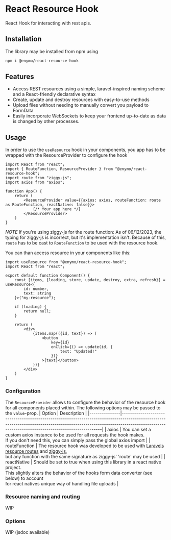# React Resource Hook

React Hook for interacting with rest apis.

## Installation
The library may be installed from npm using
```bash
npm i @enymo/react-resource-hook
```

## Features
* Access REST resources using a simple, laravel-inspired naming scheme and a React-friendly declarative syntax
* Create, update and destroy resources with easy-to-use methods
* Upload files without needing to manually convert you payload to FormData
* Easily incorporate WebSockets to keep your frontend up-to-date as data is changed by other processes.

## Usage
In order to use the ```useResource``` hook in your components, you app has to be wrapped with the ResourceProvider to configure the hook
```
import React from "react";
import { RouteFunction, ResourceProvider } from "@enymo/react-resource-hook";
import route from "ziggy-js";
import axios from "axios";

function App() {
    return (
        <ResourceProvider value={{axios: axios, routeFunction: route as RouteFunction, reactNative: false}}>
            {/* Your app here */}
        </ResourceProvider>
    )
}
```
*NOTE* If you're using ziggy-js for the route function: As of 06/12/2023, the typing for ziggy-js is incorrect, but it's implementation isn't. Because of this, ```route``` has to be cast to ```RouteFunction``` to be used with the resource hook.

You can than access resource in your components like this:
```
import useResource from "@enymo/react-resource-hook";
import React from "react";

export default function Component() {
    const [items, {loading, store, update, destroy, extra, refresh}] = useResource<{
        id: number,
        text: string
    }>("my-resource");

    if (loading) {
        return null;
    }

    return (
        <div>
            {items.map(({id, text}) => (
                <button
                    key={id}
                    onClick={() => update(id, {
                        text: "Updated!"
                    })}
                >{text}</button>
            ))}
        </div>
    )
}
```

### Configuration
The ```ResourceProvider``` allows to configure the behavior of the resource hook for all components placed within. The following options may be passed to the ```value```-prop.
| Option        | Description                                                                                                                                                                                                                    |
|---------------|--------------------------------------------------------------------------------------------------------------------------------------------------------------------------------------------------------------------------------|
| axios         | You can set a custom axios instance to be used for all requests the hook makes.<br>If you don't need this, you can simply pass the global axios import                                                                         |
| routeFunction | The resource hook was developed to be used with [Laravels](https://github.com/laravel/laravel) [resource routes](https://laravel.com/docs/10.x/controllers#resource-controllers) and [ziggy-js](https://github.com/tighten/ziggy),<br>but any function with the same signature as ziggy-js' 'route' may be used                                                            |
| reactNative   | Should be set to true when using this library in a react native project.<br>This slightly alters the behavior of the hooks form data converter (see below) to account<br>for react natives unique way of handling file uploads |

### Resource naming and routing
WIP

### Options
WIP (jsdoc available)
